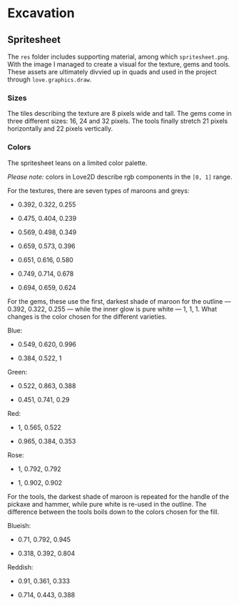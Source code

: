 # Excavation

## Spritesheet

The `res` folder includes supporting material, among which `spritesheet.png`. With the image I managed to create a visual for the texture, gems and tools. These assets are ultimately divvied up in quads and used in the project through `love.graphics.draw`.

### Sizes

The tiles describing the texture are 8 pixels wide and tall. The gems come in three different sizes: 16, 24 and 32 pixels. The tools finally stretch 21 pixels horizontally and 22 pixels vertically.

### Colors

The spritesheet leans on a limited color palette.

_Please note:_ colors in Love2D describe rgb components in the `[0, 1]` range.

For the textures, there are seven types of maroons and greys:

- 0.392, 0.322, 0.255

- 0.475, 0.404, 0.239

- 0.569, 0.498, 0.349

- 0.659, 0.573, 0.396

- 0.651, 0.616, 0.580

- 0.749, 0.714, 0.678

- 0.694, 0.659, 0.624

For the gems, these use the first, darkest shade of maroon for the outline — 0.392, 0.322, 0.255 — while the inner glow is pure white — 1, 1, 1. What changes is the color chosen for the different varieties.

Blue:

- 0.549, 0.620, 0.996

- 0.384, 0.522, 1

Green:

- 0.522, 0.863, 0.388

- 0.451, 0.741, 0.29

Red:

- 1, 0.565, 0.522

- 0.965, 0.384, 0.353

Rose:

- 1, 0.792, 0.792

- 1, 0.902, 0.902

For the tools, the darkest shade of maroon is repeated for the handle of the pickaxe and hammer, while pure white is re-used in the outline. The difference between the tools boils down to the colors chosen for the fill.

Blueish:

- 0.71, 0.792, 0.945

- 0.318, 0.392, 0.804

Reddish:

- 0.91, 0.361, 0.333

- 0.714, 0.443, 0.388

